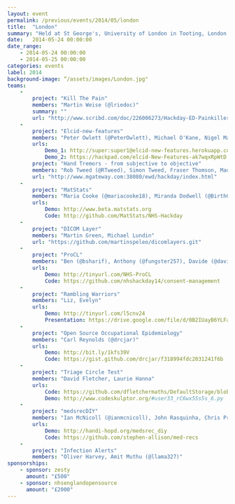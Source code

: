 ```yaml
---
layout: event
permalink: /previous/events/2014/05/london
title:  "London"
summary: "Held at St George's, University of London in Tooting, London and organised by Jon Hilton."
date:   2014-05-24 00:00:00
date_range:
    - 2014-05-24 00:00:00
    - 2014-05-25 00:00:00
categories: events
label: 2014
background-image: “/assets/images/London.jpg"
teams:
    -
        project: "Kill The Pain"
        members: "Martin Weise (@lriedoc)"
        summary: ""
        url: "http://www.scribd.com/doc/226006273/Hackday-ED-Painkillers?secret_password=2uGyW9VmpdOxxyWvUcVW"
    -
        project: "Elcid-new-features"
        members: "Peter Owlett (@PeterOwlett), Michael O'Kane, Nigel Markey (@NigelMarkey)"
        urls:
            Demo_1: http://super:super1@elcid-new-features.herokuapp.com/
            Demo_2: https://hackpad.com/elcid-New-Features-ak7wqxRpWtD
        project: "Hand Tremors - from subjective to objective"
        members: "Rob Tweed (@RTweed), Simon Tweed, Fraser Thomson, Madeleine Neil-Smith (@MadeleineNS), Charlotte Lewis (@redwinederous)"
        url: "http://www.mgateway.com:38080/ewd/hackday/index.html"
    -
        project: "MatStats"
        members: "Maria Cooke (@mariacooke18), Miranda Dodwell (@BirthChoiceUK), Rupa Chilvers (@rupachilvers)"
        urls:
            Demo: http://www.beta.matstats.org
            Code: http://github.com/MatStats/NHS-Hackday
    -
        project: "DICOM Layer"
        members: "Martin Green, Michael Lundin"
        url: "https://github.com/martinspeleo/dicomlayers.git"
    -
        project: "ProCL"
        members: "Ben (@bsharif), Anthony (@fungster257), Davide (@davide_ceretti), Greg (@arachnegl), Fred (@fredkingham), Lawrence (@mindmelting), Sarah (@sarah_j_hayman)"
        urls:
            Demo: http://tinyurl.com/NHS-ProCL
            Code: https://github.com/nhshackday14/consent-management
    -
        project: "Rambling Warriors"
        members: "Liz, Evelyn"
        urls:
            Demo: http://tinyurl.com/l5cnv24
            Presentation: https://drive.google.com/file/d/0B2IUayB6YLFackkxSE9GSjIxcVk/edit?usp=sharing
    -
        project: "Open Source Occupational Epidemiology"
        members: "Carl Reynolds (@drcjar)"
        urls:
            Demo: http://bit.ly/1kfs39V
            Code: https://gist.github.com/drcjar/f318994fdc2031241f6b
    -
        project: "Triage Circle Test"
        members: "David Fletcher, Laurie Hanna"
        urls:
            Code: https://github.com/dfletchermaths/DefaultStorage/blob/master/Triage%20Circle%20Test.odp
            Demo: http://www.codeskulptor.org/#user33_rC6wx5Ss5s_6.py
    -
        project: "medsrecDIY"
        members: "Ian McNicoll (@ianmcnicoll), John Rasquinha, Chris Pritchard (@chriscpritchard), Stephen Allison (@StephenAllison7), Mario Brown, Hildegard Franke (@hildegardfranke)"
        urls:
            Demo: http://handi-hopd.org/medsrec_diy
            Code: https://github.com/stephen-allison/med-recs
    -
        project: "Infection Alerts"
        members: "Oliver Harvey, Amit Muthu (@llama327)"
sponsorships:
    - sponsor: zesty
      amount: "£500"
    - sponsor: nhsenglandopensource
      amount: "£2000"
---
```

